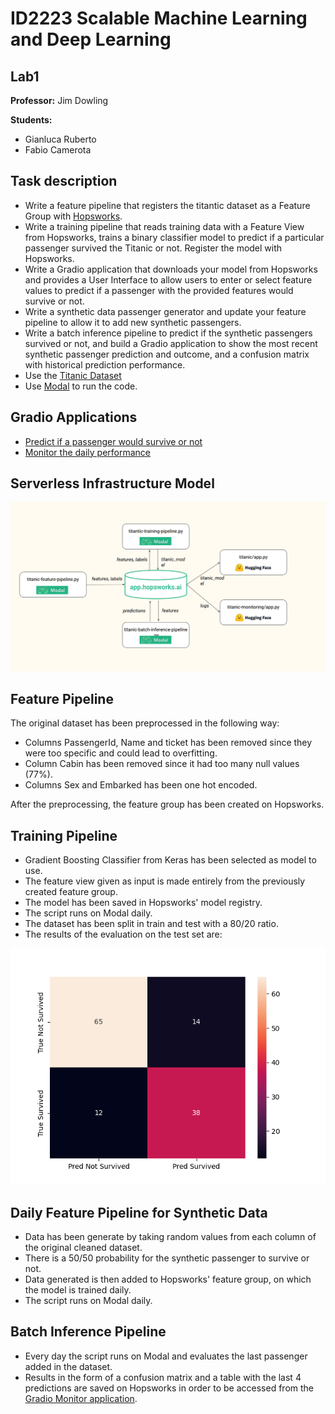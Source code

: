# ID2223 Scalable Machine Learning and Deep Learning
## Lab1
**Professor:**
Jim Dowling

**Students:**

- Gianluca Ruberto
- Fabio Camerota

## Task description
- Write a feature pipeline that registers the titantic dataset as a Feature Group with [Hopsworks](https://www.hopsworks.ai/).
- Write a training pipeline that reads training data with a Feature View from Hopsworks, trains a binary classifier model to predict if a particular passenger survived the Titanic or not. Register the model with Hopsworks.
-  Write a Gradio application that downloads your model from Hopsworks and provides a User Interface to allow users to enter or select feature values to predict if a passenger with the provided features would survive or not.
- Write a synthetic data passenger generator and update your feature pipeline to allow it to add new synthetic passengers.
- Write a batch inference pipeline to predict if the synthetic passengers survived or not, and build a Gradio application to show the most recent synthetic passenger prediction and outcome, and a confusion matrix with historical prediction performance.
- Use the [Titanic Dataset](https://raw.githubusercontent.com/ID2223KTH/id2223kth.github.io/master/assignments/lab1/titanic.csv)
- Use [Modal](https://modal.com/) to run the code.

## Gradio Applications
- [Predict if a passenger would survive or not](https://huggingface.co/spaces/GIanlucaRub/Titanic)
- [Monitor the daily performance](https://huggingface.co/spaces/GIanlucaRub/Titanic-monitor)

## Serverless Infrastructure Model
![](https://github.com/GianlucaRub/Scalable-Machine-Learning-and-Deep-Learning/blob/main/Lab1/assets/serverless_schema.png?raw=true)

## Feature Pipeline
The original dataset has been preprocessed in the following way:
- Columns PassengerId, Name and ticket has been removed since they were too specific and could lead to overfitting.
- Column Cabin has been removed since it had too many null values (77%).
- Columns Sex and Embarked has been one hot encoded.

After the preprocessing, the feature group has been created on Hopsworks.

## Training Pipeline
- Gradient Boosting Classifier from Keras has been selected as model to use.
- The feature view given as input is made entirely from the previously created feature group.
- The model has been saved in Hopsworks' model registry.
- The script runs on Modal daily.
- The dataset has been split in train and test with a 80/20 ratio.
- The results of the evaluation on the test set are:

![](https://github.com/GianlucaRub/Scalable-Machine-Learning-and-Deep-Learning/blob/main/Lab1/titanic_model/confusion_matrix.png?raw=true)

## Daily Feature Pipeline for Synthetic Data
- Data has been generate by taking random values from each column of the original cleaned dataset.
- There is a 50/50 probability for the synthetic passenger to survive or not.
- Data generated is then added to Hopsworks' feature group, on which the model is trained daily.
- The script runs on Modal daily.

## Batch Inference Pipeline
- Every day the script runs on Modal and evaluates the last passenger added in the dataset.
- Results in the form of a confusion matrix and a table with the last 4 predictions are saved on Hopsworks in order to be accessed from the [Gradio Monitor application](https://huggingface.co/spaces/GIanlucaRub/Titanic-monitor).
